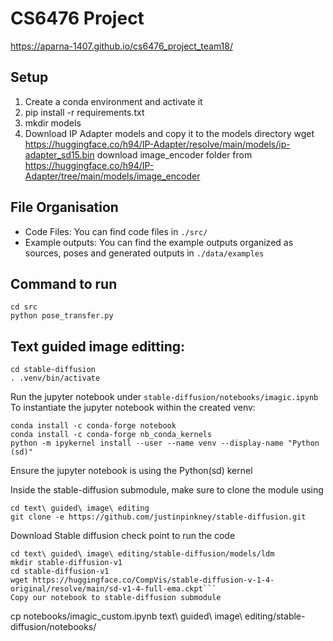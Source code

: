 # CS6476 Project
https://aparna-1407.github.io/cs6476_project_team18/

## Setup
1. Create a conda environment and activate it
2. pip install -r requirements.txt
3. mkdir models
4. Download IP Adapter models and copy it to the models directory
    wget https://huggingface.co/h94/IP-Adapter/resolve/main/models/ip-adapter_sd15.bin
    download image_encoder folder from https://huggingface.co/h94/IP-Adapter/tree/main/models/image_encoder
   
## File Organisation
- Code Files: You can find code files in `./src/`
- Example outputs: You can find the example outputs organized as sources, poses and generated outputs in `./data/examples`


## Command to run
```
cd src
python pose_transfer.py
```
## Text guided image editting:
```
cd stable-diffusion
. .venv/bin/activate
```
Run the jupyter notebook under `stable-diffusion/notebooks/imagic.ipynb`
To instantiate the jupyter notebook within the created venv:
```
conda install -c conda-forge notebook
conda install -c conda-forge nb_conda_kernels
python -m ipykernel install --user --name venv --display-name "Python (sd)"
```
Ensure the jupyter notebook is using the Python(sd) kernel

Inside the stable-diffusion submodule, make sure to clone the module using
```
cd text\ guided\ image\ editing
git clone -e https://github.com/justinpinkney/stable-diffusion.git
```
Download Stable diffusion check point to run the code
```
cd text\ guided\ image\ editing/stable-diffusion/models/ldm
mkdir stable-diffusion-v1
cd stable-diffusion-v1
wget https://huggingface.co/CompVis/stable-diffusion-v-1-4-original/resolve/main/sd-v1-4-full-ema.ckpt```
Copy our notebook to stable-diffusion submodule
```
cp notebooks/imagic_custom.ipynb text\ guided\ image\ editing/stable-diffusion/notebooks/
```
